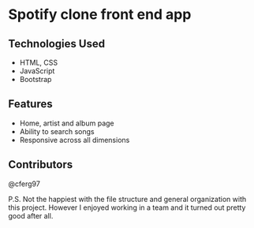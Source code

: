 # Spotify clone front end app

## Technologies Used
- HTML, CSS
- JavaScript
- Bootstrap

## Features
- Home, artist and album page
- Ability to search songs
- Responsive across all dimensions

## Contributors
@cferg97

P.S. Not the happiest with the file structure and general organization with this project.
However I enjoyed working in a team and it turned out pretty good after all.
